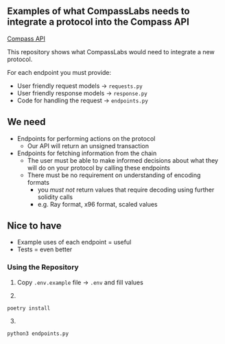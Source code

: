 ## Examples of what CompassLabs needs to integrate a protocol into the Compass API

[Compass API](https://api.compasslabs.ai)

This repository shows what CompassLabs would need to integrate a new protocol.

For each endpoint you must provide:

- User friendly request models -> `requests.py`
- User friendly response models -> `response.py`
- Code for handling the request -> `endpoints.py`

## We need

- Endpoints for performing actions on the protocol
  - Our API will return an unsigned transaction
- Endpoints for fetching information from the chain
  - The user must be able to make informed decisions about what they will do on your protocol by calling these endpoints
  - There must be no requirement on understanding of encoding formats
    - you _must not_ return values that require decoding using further solidity calls
    - e.g. Ray format, x96 format, scaled values

## Nice to have

- Example uses of each endpoint = useful
- Tests = even better

### Using the Repository

1. Copy `.env.example` file -> `.env` and fill values

2.

```
poetry install
```

3.

```
python3 endpoints.py
```
